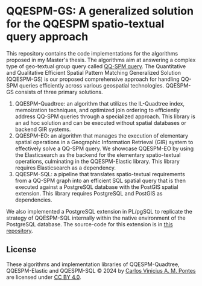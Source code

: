 # QQESPM-GS: A generalized solution for the QQESPM spatio-textual query approach

This repository contains the code implementations for the algorithms proposed in my Master's thesis. The algorithms aim at answering a complex type of geo-textual group query called [QQ-SPM query](https://arxiv.org/abs/2312.08992). The Quantitative and Qualitative Efficient Spatial Pattern Matching Generalized Solution (QQESPM-GS) is our proposed comprehensive approach for handling QQ-SPM queries efficiently across various geospatial technologies. QQESPM-GS consists of three primary solutions. 

1. QQESPM-Quadtree: an algorithm that utilizes the IL-Quadtree index, memoization techniques, and optimized join ordering to efficiently address QQ-SPM queries through a specialized approach. This library is an ad hoc solution and can be executed without spatial databases or backend GIR systems.
2. QQESPM-EO: an algorithm that manages the execution of elementary spatial operations in a Geographic Information Retrieval (GIR) system to effectively solve a QQ-SPM query. We showcase QQESPM-EO by using the Elasticsearch as the backend for the elementary spatio-textual operations, culminating in the QQESPM-Elastic library. This library requires Elasticsearch as a dependency.
3. QQESPM-SQL: a pipeline that translates spatio-textual requirements from a QQ-SPM graph into an efficient SQL spatial query that is then executed against a PostgreSQL database with the PostGIS spatial extension. This library requires PostgreSQL and PostGIS as dependencies.

We also implemented a PostgreSQL extension in PL/pgSQL to replicate the strategy of QQESPM-SQL internally within the native environment of the PostgreSQL database. The source-code for this extension is in [this repository](https://github.com/viniciuscva/qqespm_postgres_extension).

## License

These algorithms and implementation libraries of QQESPM-Quadtree, QQESPM-Elastic and QQESPM-SQL © 2024 by [Carlos Vinicius A. M. Pontes](https://www.linkedin.com/in/vinicius-alves-mm/) are licensed under [CC BY 4.0](https://creativecommons.org/licenses/by/4.0/?ref=chooser-v1).
